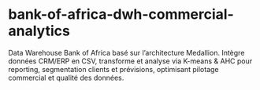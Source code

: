 # bank-of-africa-dwh-commercial-analytics
Data Warehouse Bank of Africa basé sur l’architecture Medallion. Intègre données CRM/ERP en CSV, transforme et analyse via K-means &amp; AHC pour reporting, segmentation clients et prévisions, optimisant pilotage commercial et qualité des données.
